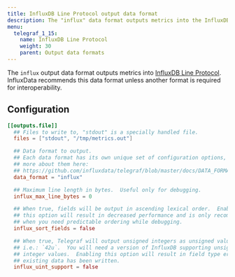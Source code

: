 ```yaml
---
title: InfluxDB Line Protocol output data format
description: The "influx" data format outputs metrics into the InfluxDB Line Protocol format.
menu:
  telegraf_1_15:
    name: InfluxDB Line Protocol
    weight: 30
    parent: Output data formats
---
```


The `influx` output data format outputs metrics into [InfluxDB Line Protocol][line protocol]. InfluxData recommends this data format unless another format is required for interoperability.

## Configuration

```toml
[[outputs.file]]
  ## Files to write to, "stdout" is a specially handled file.
  files = ["stdout", "/tmp/metrics.out"]

  ## Data format to output.
  ## Each data format has its own unique set of configuration options, read
  ## more about them here:
  ## https://github.com/influxdata/telegraf/blob/master/docs/DATA_FORMATS_OUTPUT.md
  data_format = "influx"

  ## Maximum line length in bytes.  Useful only for debugging.
  influx_max_line_bytes = 0

  ## When true, fields will be output in ascending lexical order.  Enabling
  ## this option will result in decreased performance and is only recommended
  ## when you need predictable ordering while debugging.
  influx_sort_fields = false

  ## When true, Telegraf will output unsigned integers as unsigned values,
  ## i.e.: `42u`.  You will need a version of InfluxDB supporting unsigned
  ## integer values.  Enabling this option will result in field type errors if
  ## existing data has been written.
  influx_uint_support = false
```

[line protocol]: /influxdb/latest/write_protocols/line_protocol_tutorial/
